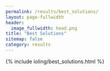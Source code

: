 ```yaml
---
permalink: /results/best_solutions/
layout: page-fullwidth
header:
  image_fullwidth: head.png
title: "Best Solutions"
sitemap: false
category: results
---
```


{% include ioling/best_solutions.html %}